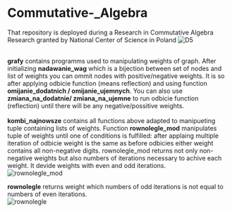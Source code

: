 # Commutative-_Algebra
That repository is deployed during a Research in Commutative Algebra Research granted by National Center of Science in Poland
![D5](https://i.imgur.com/37AnhLe.jpeg)

\
**grafy** contains programms used to manipulating weights of graph. After initializing **nadawanie_wag** which is a bijection between set of nodes and list of weights you can ommit nodes with positive/negative weights. It is so after applying odbicie function (means reflection) and using function **omijanie_dodatnich / omijanie_ujemnych**. You can also use **zmiana_na_dodatnie/ zmiana_na_ujemne** to run odbicie function (reflection) until there will be any negative/possitive weights.
\
\
**kombi_najnowsze** contains all functions above adapted to manipueting tuple containing lists of weights. Function **rownolegle_mod** manipulates tuple of weights until one of conditions is fulfilled: after applaing multiple iteration of odbicie weight is the same as before odbicies either weight contains all non-negative digits. rownolegle_mod returns not only non-negative weights but also numbers of iterations necessary to achive each weight. It devide weights with even and odd iterations. 
\
![rownolegle_mod](https://i.imgur.com/DGPBai1.png)


**rownolegle** returns weight which numbers of odd iterations is not equal to numbers of even iterations.
\
![rownolegle](https://i.imgur.com/yA1ne5r.png)
